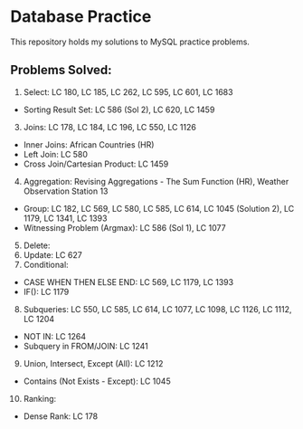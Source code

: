 # Database Practice
This repository holds my solutions to MySQL practice problems.
## Problems Solved:
1. Select: LC 180, LC 185, LC 262, LC 595, LC 601, LC 1683
  * Sorting Result Set: LC 586 (Sol 2), LC 620, LC 1459
3. Joins: LC 178, LC 184, LC 196, LC 550, LC 1126
  * Inner Joins: African Countries (HR)
  * Left Join: LC 580
  * Cross Join/Cartesian Product: LC 1459
4. Aggregation: Revising Aggregations - The Sum Function (HR), Weather Observation Station 13
  * Group: LC 182, LC 569, LC 580, LC 585, LC 614, LC 1045 (Solution 2), LC 1179, LC 1341, LC 1393
  * Witnessing Problem (Argmax): LC 586 (Sol 1), LC 1077
5. Delete:
6. Update: LC 627
7. Conditional:
  * CASE WHEN THEN ELSE END: LC 569, LC 1179, LC 1393
  * IF(): LC 1179
8. Subqueries: LC 550, LC 585, LC 614, LC 1077, LC 1098, LC 1126, LC 1112, LC 1204
  * NOT IN: LC 1264
  * Subquery in FROM/JOIN: LC 1241
9. Union, Intersect, Except (All): LC 1212
  * Contains (Not Exists - Except): LC 1045
10. Ranking:
  * Dense Rank: LC 178
